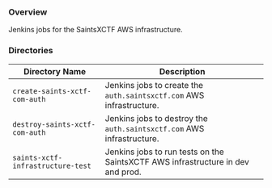 ### Overview

Jenkins jobs for the SaintsXCTF AWS infrastructure.

### Directories

| Directory Name                     | Description                                                                      |
|------------------------------------|----------------------------------------------------------------------------------|
| `create-saints-xctf-com-auth`      | Jenkins jobs to create the `auth.saintsxctf.com` AWS infrastructure.             |
| `destroy-saints-xctf-com-auth`     | Jenkins jobs to destroy the `auth.saintsxctf.com` AWS infrastructure.            |
| `saints-xctf-infrastructure-test`  | Jenkins jobs to run tests on the SaintsXCTF AWS infrastructure in dev and prod.  |